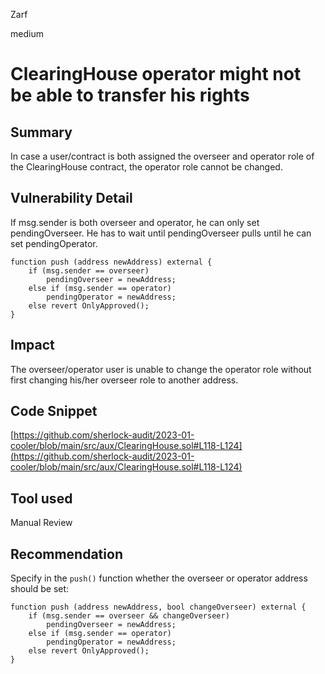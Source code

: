 Zarf

medium

# ClearingHouse operator might not be able to transfer his rights

## Summary

In case a user/contract is both assigned the overseer and operator role of the ClearingHouse contract, the operator role cannot be changed.

## Vulnerability Detail

If msg.sender is both overseer and operator, he can only set pendingOverseer. He has to wait until pendingOverseer pulls until he can set pendingOperator.

```solidity
function push (address newAddress) external {
    if (msg.sender == overseer) 
        pendingOverseer = newAddress;
    else if (msg.sender == operator) 
        pendingOperator = newAddress;
    else revert OnlyApproved();
}
```

## Impact

The overseer/operator user is unable to change the operator role without first changing his/her overseer role to another address.

## Code Snippet

[https://github.com/sherlock-audit/2023-01-cooler/blob/main/src/aux/ClearingHouse.sol#L118-L124](https://github.com/sherlock-audit/2023-01-cooler/blob/main/src/aux/ClearingHouse.sol#L118-L124)

## Tool used

Manual Review

## Recommendation

Specify in the `push()` function whether the overseer or operator address should be set:

```solidity
function push (address newAddress, bool changeOverseer) external {
    if (msg.sender == overseer && changeOverseer) 
        pendingOverseer = newAddress;
    else if (msg.sender == operator) 
        pendingOperator = newAddress;
    else revert OnlyApproved();
}
```